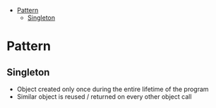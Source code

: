 - [Pattern](#pattern)
  - [Singleton](#singleton)

# Pattern

## Singleton

- Object created only once during the entire lifetime of the program
- Similar object is reused / returned on every other object call

